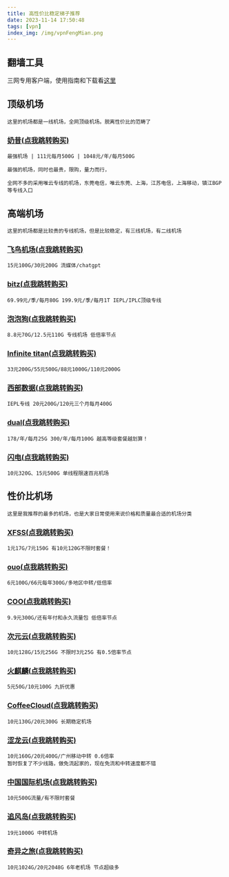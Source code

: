 ```yaml
---
title: 高性价比稳定梯子推荐
date: 2023-11-14 17:50:48
tags: [vpn]
index_img: /img/vpnFengMian.png
---
```

## 翻墙工具
三网专用客户端，使用指南和下载看[这里](https://www.helptally.com/)


## 顶级机场
    这里的机场都是一线机场，全网顶级机场。脱离性价比的范畴了
### [奶昔(点我跳转购买)](https://nxboom.com/signupbyemail.aspx?MemberCode=eb16ec7b409644d58cbb00e466f6e60920231115103219)
    最强机场 | 111元每月500G | 1048元/年/每月500G

    最强的机场，同时也最贵，限购，量力而行，

    全网不多的采用唯云专线的机场，东莞电信，唯云东莞、上海，江苏电信，上海移动，镇江BGP等专线入口

## 高端机场
    这里的机场都是比较贵的专线机场，但是比较稳定，有三线机场，有二线机场
### [飞鸟机场(点我跳转购买)](https://fbaff01.flyb-aff01.com/auth/register?code=AbSi)
    15元100G/30元200G 流媒体/chatgpt

### [bitz(点我跳转购买)](https://as.getbitzapp.com/#/register?code=wCwPCKtB)
    69.99元/季/每月80G 199.9元/季/每月1T IEPL/IPLC顶级专线

### [泡泡狗(点我跳转购买)](https://iepl.io/#/register?code=HcSaDpBw)
    8.8元70G/12.5元110G 专线机场 低倍率节点

### [Infinite titan(点我跳转购买)](https://eleme.pro/auth/register?code=EqmJD7uDE7)
    33元200G/55元500G/88元1000G/110元2000G

### [西部数据(点我跳转购买)](https://fuqing.ch/aff.php?aff=5732)
    IEPL专线 20元200G/120元三个月每月400G

### [dual(点我跳转购买)](https://dashsrc.dualnet.io/#/register?code=4sDTnoRf)
    178/年/每月25G 300/年/每月100G 越高等级套餐越划算！

### [闪电(点我跳转购买)](https://58sd.net/#/register?code=BGS9BGTW)
    10元320G、15元500G 单线程限速百兆机场

## 性价比机场
    这里是我推荐的最多的机场，也是大家日常使用来说价格和质量最合适的机场分类
### [XFSS(点我跳转购买)](https://xfltd.org/#/register?code=8qca1mJ1)
    1元17G/7元150G 有10元120G不限时套餐！

### [ouo(点我跳转购买)](https://ouonetwork.b-cdn.net/reguser?aff=zcRMWT6C)
    6元100G/66元每年300G/多地区中转/低倍率

### [COO(点我跳转购买)](https://web.coo.wiki/#/register?code=gS3OLmaI)
    9.9元300G/还有年付和永久流量包 低倍率节点

### [次元云(点我跳转购买)](https://ciyy.cc/index.php#/register?code=xVJrDyXw)
    10元128G/15元256G 不限时3元25G 有0.5倍率节点

### [火麒麟(点我跳转购买)](https://www.okyrin.com/#/register?code=gQD2TPsF)
    5元50G/10元100G 九折优惠

### [CoffeeCloud(点我跳转购买)](https://portal.coffeecloud.top/#/register?code=582od6nl)
    10元130G/20元300G 长期稳定机场

### [涩龙云(点我跳转购买)](https://www.selom.xyz/#/register?code=pfjHBzJT)
    10元160G/20元400G/广州移动中转 0.6倍率
    暂时恢复了不少线路，做免流起家的，现在免流和中转速度都不错

### [中国国际机场(点我跳转购买)](https://wget.moe#/register?code=XjkHU7SW)
    10元500G流量/有不限时套餐

### [追风岛(点我跳转购买)](https://www.zhuifengdao.org/auth/register?code=0VK7)
    19元1000G 中转机场

### [奇异之旅(点我跳转购买)](https://www.q1cloud.me/aff.php?aff=12988)
    10元1024G/20元2048G 6年老机场 节点超级多


